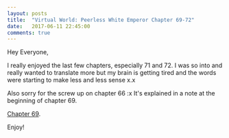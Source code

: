 ```yaml
---
layout: posts
title:  "Virtual World: Peerless White Emperor Chapter 69-72"
date:   2017-06-11 22:45:00
comments: true
---
```


Hey Everyone,

I really enjoyed the last few chapters, especially 71 and 72. I was so into and really wanted to translate more but my brain is getting tired and the words were starting to make less and less sense x.x

Also sorry for the screw up on chapter 66 :x It's explained in a note at the beginning of chapter 69.

[Chapter 69][vwpwe0069].

Enjoy!

[vwpwe0069]: {{site.url}}/translations/VWPWE/0069.html